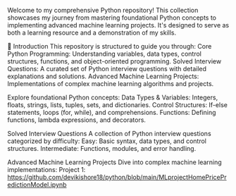 Welcome to my comprehensive Python repository! This collection showcases my journey from mastering foundational Python concepts to implementing advanced machine learning projects. It's designed to serve as both a learning resource and a demonstration of my skills.

🔰 Introduction
This repository is structured to guide you through:
Core Python Programming: Understanding variables, data types, control structures, functions, and object-oriented programming.
Solved Interview Questions: A curated set of Python interview questions with detailed explanations and solutions.
Advanced Machine Learning Projects: Implementations of complex machine learning algorithms and projects.

Explore foundational Python concepts:
Data Types & Variables: Integers, floats, strings, lists, tuples, sets, and dictionaries.
Control Structures: If-else statements, loops (for, while), and comprehensions.
Functions: Defining functions, lambda expressions, and decorators.

Solved Interview Questions
A collection of Python interview questions categorized by difficulty:
Easy: Basic syntax, data types, and control structures.
Intermediate: Functions, modules, and error handling.

Advanced Machine Learning Projects
Dive into complex machine learning implementations:
Project 1: https://github.com/devikishore18/python/blob/main/MLprojectHomePricePredictionModel.ipynb
